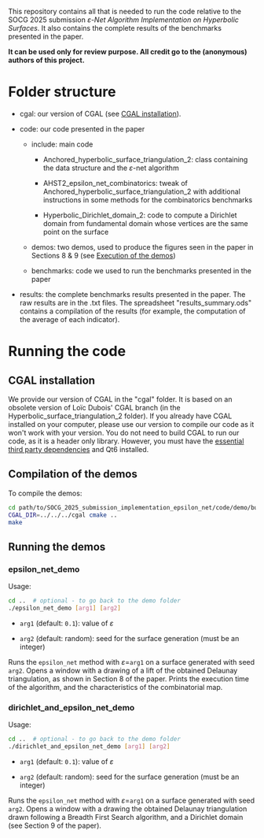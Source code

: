 This repository contains all that is needed to run the code relative to the SOCG 2025 submission $\varepsilon$*-Net Algorithm Implementation on Hyperbolic Surfaces*. It also contains the complete results of the benchmarks presented in the paper.

**It can be used only for review purpose. All credit go to the (anonymous) authors of this project.**

# Folder structure

- cgal: our version of CGAL (see [CGAL installation](#cgal-installation)).

- code: our code presented in the paper
  
  - include: main code
    
    - Anchored_hyperbolic_surface_triangulation_2: class containing the data structure and the $\varepsilon$-net algorithm
    
    - AHST2_epsilon_net_combinatorics: tweak of Anchored_hyperbolic_surface_triangulation_2 with additional instructions in some methods for the combinatorics benchmarks
    
    - Hyperbolic_Dirichlet_domain_2: code to compute a Dirichlet domain from fundamental domain whose vertices are the same point on the surface
  
  - demos: two demos, used to produce the figures seen in the paper in Sections 8 & 9 (see [Execution of the demos](#execution-of-the-demos))
  
  - benchmarks: code we used to run the benchmarks presented in the paper

- results: the complete benchmarks results presented in the paper. The raw results are in the .txt files. The spreadsheet "results_summary.ods" contains a compilation of the results (for example, the computation of the average of each indicator).

# Running the code

## CGAL installation

We provide our version of CGAL in the "cgal" folder. It is based on an obsolete version of Loïc Dubois' CGAL branch (in the Hyperbolic_surface_triangulation_2 folder). If you already have CGAL installed on your computer, please use our version to compile our code as it won't work with your version. You do not need to build CGAL to run our code, as it is a header only library. However, you must have the [essential third party dependencies](https://doc.cgal.org/latest/Manual/thirdparty.html) and Qt6 installed.

## Compilation of the demos

To compile the demos:

```bash
cd path/to/SOCG_2025_submission_implementation_epsilon_net/code/demo/build
CGAL_DIR=../../../cgal cmake ..
make
```

## Running the demos

### epsilon_net_demo

Usage:

```bash
cd ..  # optional - to go back to the demo folder
./epsilon_net_demo [arg1] [arg2]
```

- `arg1` (default: `0.1`): value of $\varepsilon$

- `arg2` (default: random): seed for the surface generation (must  be an integer)

Runs the `epsilon_net` method with $\varepsilon$=`arg1` on a surface generated with seed `arg2`. Opens a window with a drawing of a lift of the obtained Delaunay triangulation, as shown in Section 8 of the paper. Prints the execution time of the algorithm, and the characteristics of the combinatorial map.

### dirichlet_and_epsilon_net_demo

Usage:

```bash
cd ..  # optional - to go back to the demo folder
./dirichlet_and_epsilon_net_demo [arg1] [arg2]
```

- `arg1` (default: `0.1`): value of $\varepsilon$

- `arg2` (default: random): seed for the surface generation (must be an integer)

Runs the `epsilon_net` method with $\varepsilon$=`arg1` on a surface generated with seed `arg2`. Opens a window with a drawing the obtained Delaunay triangulation drawn following a Breadth First Search algorithm, and a Dirichlet domain (see Section 9 of the paper).
